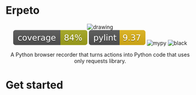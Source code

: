 # Erpeto

<div align="center">
<img src="https://github.com/RazorBest/erpeto/assets/22615594/47cef5a9-9f04-412d-807b-07911fef173d" alt="drawing" width="230"/>
</div>

<div align="center">
  <img src="dev/coverage-badge.svg" alt="coverage"/>
  <img src="dev/pylint_badge.svg" alt="pylint"/>
  <img src="https://github.com/RazorBest/erpeto/actions/workflows/mypy-check.yml/badge.svg?branch=master" alt="mypy"/>
  <img src="https://github.com/RazorBest/erpeto/actions/workflows/black-check.yml/badge.svg?branch=master" alt="black"/>
</div>


<p align="center">
A Python browser recorder that turns actions into Python code that uses only
requests library.
</p>

# Get started
